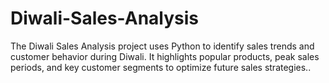 # Diwali-Sales-Analysis
The Diwali Sales Analysis project uses Python to identify sales trends and customer behavior during Diwali. It highlights popular products, peak sales periods, and key customer segments to optimize future sales strategies..
